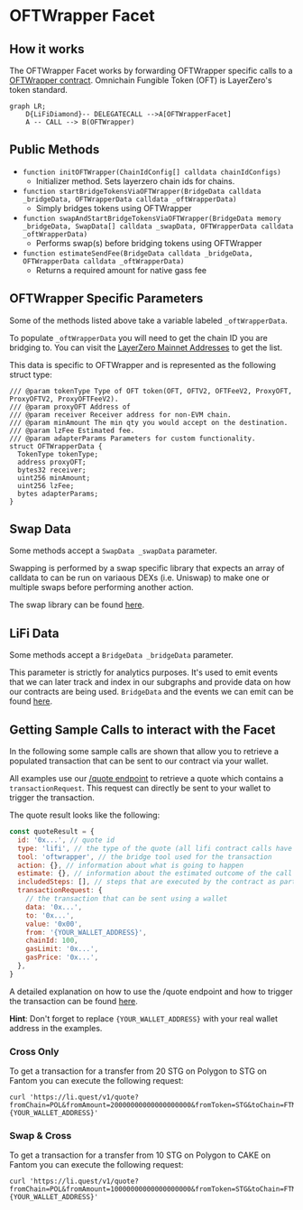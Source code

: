 # OFTWrapper Facet

## How it works

The OFTWrapper Facet works by forwarding OFTWrapper specific calls to a [OFTWrapper contract](https://github.com/LayerZero-Labs/oft-wrapper/blob/main/contracts/OFTWrapper.sol). Omnichain Fungible Token (OFT) is LayerZero's token standard.

```mermaid
graph LR;
    D{LiFiDiamond}-- DELEGATECALL -->A[OFTWrapperFacet]
    A -- CALL --> B(OFTWrapper)
```

## Public Methods

- `function initOFTWrapper(ChainIdConfig[] calldata chainIdConfigs)`
  - Initializer method. Sets layerzero chain ids for chains.
- `function startBridgeTokensViaOFTWrapper(BridgeData calldata _bridgeData, OFTWrapperData calldata _oftWrapperData)`
  - Simply bridges tokens using OFTWrapper
- `function swapAndStartBridgeTokensViaOFTWrapper(BridgeData memory _bridgeData, SwapData[] calldata _swapData, OFTWrapperData calldata _oftWrapperData)`
  - Performs swap(s) before bridging tokens using OFTWrapper
- `function estimateSendFee(BridgeData calldata _bridgeData, OFTWrapperData calldata _oftWrapperData)`
  - Returns a required amount for native gass fee

## OFTWrapper Specific Parameters

Some of the methods listed above take a variable labeled `_oftWrapperData`.

To populate `_oftWrapperData` you will need to get the chain ID you are bridging to. You can visit the [LayerZero Mainnet Addresses](https://layerzero.gitbook.io/docs/technical-reference/mainnet/supported-chain-ids) to get the list.

This data is specific to OFTWrapper and is represented as the following struct type:

```solidity
/// @param tokenType Type of OFT token(OFT, OFTV2, OFTFeeV2, ProxyOFT, ProxyOFTV2, ProxyOFTFeeV2).
/// @param proxyOFT Address of 
/// @param receiver Receiver address for non-EVM chain.
/// @param minAmount The min qty you would accept on the destination.
/// @param lzFee Estimated fee.
/// @param adapterParams Parameters for custom functionality.
struct OFTWrapperData {
  TokenType tokenType;
  address proxyOFT;
  bytes32 receiver;
  uint256 minAmount;
  uint256 lzFee;
  bytes adapterParams;
}
```

## Swap Data

Some methods accept a `SwapData _swapData` parameter.

Swapping is performed by a swap specific library that expects an array of calldata to can be run on variaous DEXs (i.e. Uniswap) to make one or multiple swaps before performing another action.

The swap library can be found [here](../src/Libraries/LibSwap.sol).

## LiFi Data

Some methods accept a `BridgeData _bridgeData` parameter.

This parameter is strictly for analytics purposes. It's used to emit events that we can later track and index in our subgraphs and provide data on how our contracts are being used. `BridgeData` and the events we can emit can be found [here](../src/Interfaces/ILiFi.sol).

## Getting Sample Calls to interact with the Facet

In the following some sample calls are shown that allow you to retrieve a populated transaction that can be sent to our contract via your wallet.

All examples use our [/quote endpoint](https://apidocs.li.finance/reference/get_quote-1) to retrieve a quote which contains a `transactionRequest`. This request can directly be sent to your wallet to trigger the transaction.

The quote result looks like the following:

```javascript
const quoteResult = {
  id: '0x...', // quote id
  type: 'lifi', // the type of the quote (all lifi contract calls have the type "lifi")
  tool: 'oftwrapper', // the bridge tool used for the transaction
  action: {}, // information about what is going to happen
  estimate: {}, // information about the estimated outcome of the call
  includedSteps: [], // steps that are executed by the contract as part of this transaction, e.g. a swap step and a cross step
  transactionRequest: {
    // the transaction that can be sent using a wallet
    data: '0x...',
    to: '0x...',
    value: '0x00',
    from: '{YOUR_WALLET_ADDRESS}',
    chainId: 100,
    gasLimit: '0x...',
    gasPrice: '0x...',
  },
}
```

A detailed explanation on how to use the /quote endpoint and how to trigger the transaction can be found [here](https://apidocs.li.finance/reference/how-to-transfer-tokens).

**Hint**: Don't forget to replace `{YOUR_WALLET_ADDRESS}` with your real wallet address in the examples.

### Cross Only

To get a transaction for a transfer from 20 STG on Polygon to STG on Fantom you can execute the following request:

```shell
curl 'https://li.quest/v1/quote?fromChain=POL&fromAmount=20000000000000000000&fromToken=STG&toChain=FTM&toToken=STG&slippage=0.03&allowBridges=oftWrapper&fromAddress={YOUR_WALLET_ADDRESS}'
```

### Swap & Cross

To get a transaction for a transfer from 10 STG on Polygon to CAKE on Fantom you can execute the following request:

```shell
curl 'https://li.quest/v1/quote?fromChain=POL&fromAmount=10000000000000000000&fromToken=STG&toChain=FTM&toToken=CAKE&slippage=0.03&allowBridges=oftWrapper&fromAddress={YOUR_WALLET_ADDRESS}'
```
